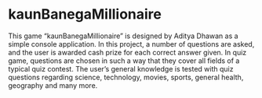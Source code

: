 # kaunBanegaMillionaire

This game “kaunBanegaMillionaire” is designed by Aditya Dhawan as a simple console application. In this project, a number of questions are asked, and the user is awarded cash prize for each correct answer given.
In quiz game, questions are chosen in such a way that they cover all fields of a typical quiz contest. The user’s general knowledge is tested with quiz questions regarding science, technology, movies, sports, general health, geography and many more.

